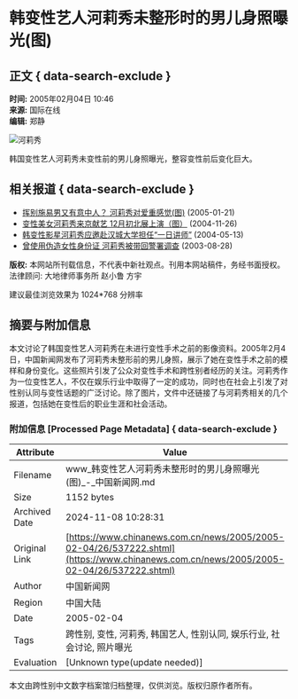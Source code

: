 # 韩变性艺人河莉秀未整形时的男儿身照曝光(图)

## 正文 { data-search-exclude }


**时间:** 2005年02月04日 10:46  
**来源:** 国际在线  
**编辑:** 郑静  

![河莉秀](http://www.chinanews.com.cn/news/2005/2005-02-04/26/_1107485166_hlx.jpg)

韩国变性艺人河莉秀未变性前的男儿身照曝光，整容变性前后变化巨大。

## 相关报道 { data-search-exclude }

- [挥别施易男又有意中人？ 河莉秀对爱重感觉(图)](http://www.chinanews.com.cn/news/2005/2005-01-21/26/531589.shtml) (2005-01-21)  
- [变性美女河莉秀来京献艺 12月初北展上演（图）](http://www.chinanews.com.cn/news/2004/2004-11-26/26/509963.shtml) (2004-11-26)  
- [韩变性影星河莉秀应邀赴汉城大学担任“一日讲师”](http://www.chinanews.com.cn/n/2004-05-13/26/435870.shtml) (2004-05-13)  
- [曾使用伪造女性身份证 河莉秀被带回警署调查](http://www.chinanews.com.cn/n/2003-08-28/26/340230.html) (2003-08-28)  

**版权:** 本网站所刊载信息，不代表中新社观点。刊用本网站稿件，务经书面授权。法律顾问: 大地律师事务所 赵小鲁 方宇  

建议最佳浏览效果为 1024*768 分辨率

## 摘要与附加信息

<!-- tcd_abstract -->
本文讨论了韩国变性艺人河莉秀在未进行变性手术之前的影像资料。2005年2月4日，中国新闻网发布了河莉秀未整形前的男儿身照，展示了她在变性手术之前的模样和身份变化。这些照片引发了公众对变性手术和跨性别者经历的关注。河莉秀作为一位变性艺人，不仅在娱乐行业中取得了一定的成功，同时也在社会上引发了对性别认同与变性话题的广泛讨论。除了图片，文件中还链接了与河莉秀相关的几个报道，包括她在变性后的职业生涯和社会活动。
<!-- tcd_abstract_end -->

### 附加信息 [Processed Page Metadata] { data-search-exclude }

| Attribute       | Value                                  |
|-----------------|----------------------------------------|
| Filename        | www_韩变性艺人河莉秀未整形时的男儿身照曝光(图)_-_中国新闻网.md                             |
| Size            | 1152 bytes                           |
| Archived Date   | 2024-11-08 10:28:31                             |
| Original Link   | [https://www.chinanews.com.cn/news/2005/2005-02-04/26/537222.shtml](https://www.chinanews.com.cn/news/2005/2005-02-04/26/537222.shtml)                       |
| Author          | 中国新闻网                               |
| Region          | 中国大陆                               |
| Date            | 2005-02-04                                 |
| Tags            | 跨性别, 变性, 河莉秀, 韩国艺人, 性别认同, 娱乐行业, 社会讨论, 照片曝光                                 |
| Evaluation            | [Unknown type(update needed)]                                 |
<!-- tcd_table_end -->

本文由跨性别中文数字档案馆归档整理，仅供浏览。版权归原作者所有。
